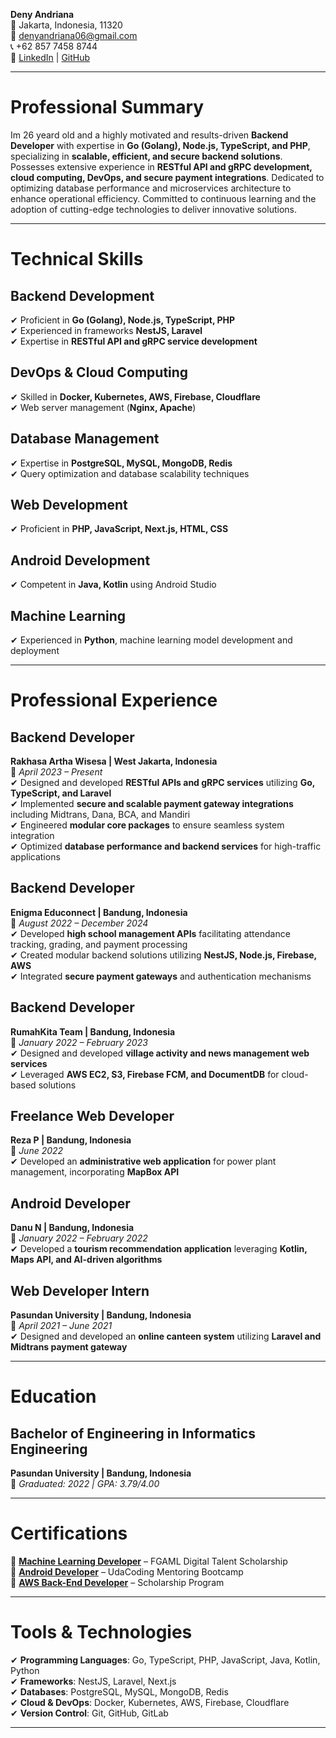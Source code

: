 **Deny Andriana**  
📍 Jakarta, Indonesia, 11320  
📧 [denyandriana06@gmail.com](mailto:denyandriana06@gmail.com)  
📞 +62 857 7458 8744  
🔗 [LinkedIn](#) | [GitHub](#)  

---

# **Professional Summary**  
Im 26 yeard old and a highly motivated and results-driven **Backend Developer** with expertise in **Go (Golang), Node.js, TypeScript, and PHP**, specializing in **scalable, efficient, and secure backend solutions**. Possesses extensive experience in **RESTful API and gRPC development, cloud computing, DevOps, and secure payment integrations**. Dedicated to optimizing database performance and microservices architecture to enhance operational efficiency. Committed to continuous learning and the adoption of cutting-edge technologies to deliver innovative solutions.

---

# **Technical Skills**  

## **Backend Development**  
✔ Proficient in **Go (Golang), Node.js, TypeScript, PHP**  
✔ Experienced in frameworks **NestJS, Laravel**  
✔ Expertise in **RESTful API and gRPC service development**  

## **DevOps & Cloud Computing**  
✔ Skilled in **Docker, Kubernetes, AWS, Firebase, Cloudflare**  
✔ Web server management (**Nginx, Apache**)  

## **Database Management**  
✔ Expertise in **PostgreSQL, MySQL, MongoDB, Redis**  
✔ Query optimization and database scalability techniques  

## **Web Development**  
✔ Proficient in **PHP, JavaScript, Next.js, HTML, CSS**  

## **Android Development**  
✔ Competent in **Java, Kotlin** using Android Studio  

## **Machine Learning**  
✔ Experienced in **Python**, machine learning model development and deployment  

---

# **Professional Experience**  

## **Backend Developer**  
**Rakhasa Artha Wisesa | West Jakarta, Indonesia**  
📅 _April 2023 – Present_  
✔ Designed and developed **RESTful APIs and gRPC services** utilizing **Go, TypeScript, and Laravel**  
✔ Implemented **secure and scalable payment gateway integrations** including Midtrans, Dana, BCA, and Mandiri  
✔ Engineered **modular core packages** to ensure seamless system integration  
✔ Optimized **database performance and backend services** for high-traffic applications  

## **Backend Developer**  
**Enigma Educonnect | Bandung, Indonesia**  
📅 _August 2022 – December 2024_  
✔ Developed **high school management APIs** facilitating attendance tracking, grading, and payment processing  
✔ Created modular backend solutions utilizing **NestJS, Node.js, Firebase, AWS**  
✔ Integrated **secure payment gateways** and authentication mechanisms  

## **Backend Developer**  
**RumahKita Team | Bandung, Indonesia**  
📅 _January 2022 – February 2023_  
✔ Designed and developed **village activity and news management web services**  
✔ Leveraged **AWS EC2, S3, Firebase FCM, and DocumentDB** for cloud-based solutions  

## **Freelance Web Developer**  
**Reza P | Bandung, Indonesia**  
📅 _June 2022_  
✔ Developed an **administrative web application** for power plant management, incorporating **MapBox API**  

## **Android Developer**  
**Danu N | Bandung, Indonesia**  
📅 _January 2022 – February 2022_  
✔ Developed a **tourism recommendation application** leveraging **Kotlin, Maps API, and AI-driven algorithms**  

## **Web Developer Intern**  
**Pasundan University | Bandung, Indonesia**  
📅 _April 2021 – June 2021_  
✔ Designed and developed an **online canteen system** utilizing **Laravel and Midtrans payment gateway**  

---

# **Education**  

## **Bachelor of Engineering in Informatics Engineering**  
**Pasundan University | Bandung, Indonesia**  
📅 _Graduated: 2022 | GPA: 3.79/4.00_  

---

# **Certifications**  

🏅 **[Machine Learning Developer](https://drive.google.com/file/d/1XQAuQvi266kIgdkmchQ8URYWGPjK481O/view?usp=drive_link)** – FGAML Digital Talent Scholarship  
🏅 **[Android Developer](https://drive.google.com/file/d/1GTUMnVT-3AIZcU8prAZZjbfiMP1KDBWd/view?usp=sharing)** – UdaCoding Mentoring Bootcamp  
🏅 **[AWS Back-End Developer](https://drive.google.com/file/d/1n6ElmTYQ1-KZVtW_0lhMrP9BhOqE-sd2/view?usp=sharing)** – Scholarship Program  

---

# **Tools & Technologies**  
✔ **Programming Languages**: Go, TypeScript, PHP, JavaScript, Java, Kotlin, Python  
✔ **Frameworks**: NestJS, Laravel, Next.js  
✔ **Databases**: PostgreSQL, MySQL, MongoDB, Redis  
✔ **Cloud & DevOps**: Docker, Kubernetes, AWS, Firebase, Cloudflare  
✔ **Version Control**: Git, GitHub, GitLab  

---


